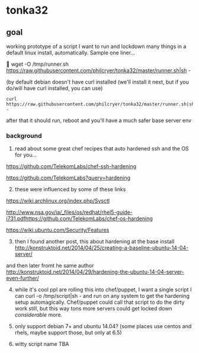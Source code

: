 tonka32
=======

## goal
working prototype of a script I want to run and lockdown many things in a default linux install, automatically. Sample one liner...


    wget -O /tmp/runner.sh https://raw.githubusercontent.com/philcryer/tonka32/master/runner.sh|sh -

(by default debian doesn't have curl installed (we'll install it next, but if you do/will have curl installed, you can use)

    curl https://raw.githubusercontent.com/philcryer/tonka32/master/runner.sh|sh -
    
after that it should run, reboot and you'll have a much safer base server env

### background
1) read about some great chef recipes that auto hardened ssh and the OS for you...
 
https://github.com/TelekomLabs/chef-ssh-hardening

https://github.com/TelekomLabs?query=hardening
 
2) these were influenced by some of these links
 
https://wiki.archlinux.org/index.php/Sysctl

http://www.nsa.gov/ia/_files/os/redhat/rhel5-guide-i731.pdfhttps://github.com/TelekomLabs/chef-os-hardening

https://wiki.ubuntu.com/Security/Features
 
3) then I found another post, this about hardening at the base install
http://konstruktoid.net/2014/04/25/creating-a-baseline-ubuntu-14-04-server/
 
and then later fromt he same author
http://konstruktoid.net/2014/04/29/hardening-the-ubuntu-14-04-server-even-further/
 
4) while it's cool ppl are rolling this into chef/puppet, I want a single script I can curl -o /tmp/script|sh - and run on any system to get the hardening setup automagically. Chef/puppet could call that script to do the dirty work still, but this way tons more servers could get locked down *considerable* more. 

5) only support debian 7+ and ubuntu 14.04? (some places use centos and rhels, maybe support those, but only at 6.5)

6) witty script name TBA
